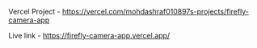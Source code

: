 Vercel Project - https://vercel.com/mohdashraf010897s-projects/firefly-camera-app

Live link - https://firefly-camera-app.vercel.app/
